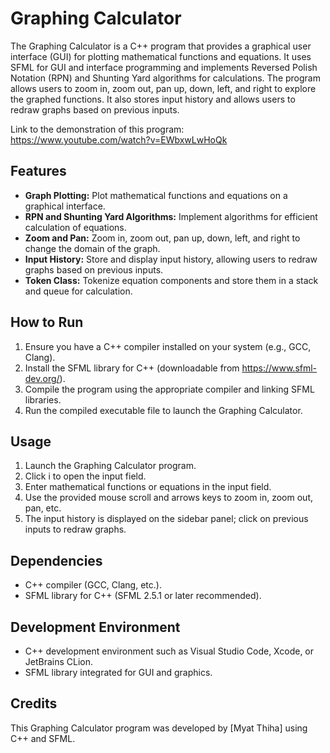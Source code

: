 # Graphing Calculator

The Graphing Calculator is a C++ program that provides a graphical user interface (GUI) for plotting mathematical functions and equations. It uses SFML for GUI and interface programming and implements Reversed Polish Notation (RPN) and Shunting Yard algorithms for calculations. The program allows users to zoom in, zoom out, pan up, down, left, and right to explore the graphed functions. It also stores input history and allows users to redraw graphs based on previous inputs.

Link to the demonstration of this program: https://www.youtube.com/watch?v=EWbxwLwHoQk

## Features

- **Graph Plotting:** Plot mathematical functions and equations on a graphical interface.
- **RPN and Shunting Yard Algorithms:** Implement algorithms for efficient calculation of equations.
- **Zoom and Pan:** Zoom in, zoom out, pan up, down, left, and right to change the domain of the graph.
- **Input History:** Store and display input history, allowing users to redraw graphs based on previous inputs.
- **Token Class:** Tokenize equation components and store them in a stack and queue for calculation.

## How to Run

1. Ensure you have a C++ compiler installed on your system (e.g., GCC, Clang).
2. Install the SFML library for C++ (downloadable from https://www.sfml-dev.org/).
3. Compile the program using the appropriate compiler and linking SFML libraries.
4. Run the compiled executable file to launch the Graphing Calculator.

## Usage

1. Launch the Graphing Calculator program.
2. Click i to open the input field.
3. Enter mathematical functions or equations in the input field.
4. Use the provided mouse scroll and arrows keys to zoom in, zoom out, pan, etc.
5. The input history is displayed on the sidebar panel; click on previous inputs to redraw graphs.

## Dependencies

- C++ compiler (GCC, Clang, etc.).
- SFML library for C++ (SFML 2.5.1 or later recommended).

## Development Environment

- C++ development environment such as Visual Studio Code, Xcode, or JetBrains CLion.
- SFML library integrated for GUI and graphics.

## Credits

This Graphing Calculator program was developed by [Myat Thiha] using C++ and SFML.


